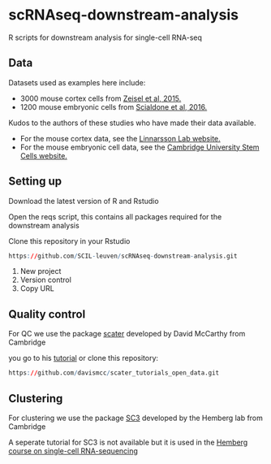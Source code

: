 # scRNAseq-downstream-analysis
R scripts for downstream analysis for single-cell RNA-seq

## Data
Datasets used as examples here include:
* 3000 mouse cortex cells from [Zeisel et al, 2015.](http://science.sciencemag.org/content/347/6226/1138)
* 1200 mouse embryonic cells from [Scialdone et al, 2016.](http://www.nature.com/nature/journal/v535/n7611/full/nature18633.html?foxtrotcallback=true)

Kudos to the authors of these studies who have made their data available.
* For the mouse cortex data, see the [Linnarsson Lab website.](http://linnarssonlab.org/cortex/)
* For the mouse embryonic cell data, see the [Cambridge University Stem Cells website.](http://gastrulation.stemcells.cam.ac.uk/scialdone2016)

## Setting up
Download the latest version of R and Rstudio

Open the reqs script, this contains all packages required for the downstream analysis

Clone this repository in your Rstudio
```R
https://github.com/SCIL-leuven/scRNAseq-downstream-analysis.git
```

1. New project
2. Version control
3. Copy URL

## Quality control

For QC we use the package [scater](https://github.com/davismcc/scater) developed by David McCarthy from Cambridge

you go to his [tutorial](https://github.com/davismcc/scater_tutorials_open_data) or clone this repository:
```R
https://github.com/davismcc/scater_tutorials_open_data.git
```

## Clustering

For clustering we use the package [SC3](https://github.com/hemberg-lab/SC3) developed by the Hemberg lab from Cambridge

A seperate tutorial for SC3 is not available but it is used in the [Hemberg course on single-cell RNA-sequencing](https://hemberg-lab.github.io/scRNA.seq.course/)
